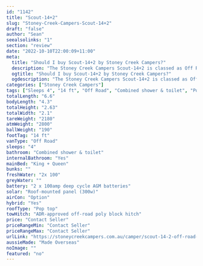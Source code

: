 ```yaml
---
id: "1142"
title: "Scout-14+2"
slug: "Stoney-Creek-Campers-Scout-14+2"
draft: "false"
author: "Sean"
seealsolinks: "1"
section: "review"
date: "2022-10-10T22:00:09+11:00"
meta:
  title: "Should I buy Scout-14+2 by Stoney Creek Campers?"
  description: "The Stoney Creek Campers Scout-14+2 is classed as Off Road, and sleeps 4 people. It is Made Overseas and comes in at 14 ft. It generally has Combined shower & toilet."
  ogtitle: "Should I buy Scout-14+2 by Stoney Creek Campers?"
  ogdescription: "The Stoney Creek Campers Scout-14+2 is classed as Off Road, and sleeps 4 people. It is Made Overseas and comes in at 14 ft. It generally has Combined shower & toilet."
categories: ["Stoney Creek Campers"]
tags: ["Sleeps 4", "14 ft", "Off Road", "Combined shower & toilet", "Pop top", "Price Unknown", "Made Overseas"]
totalLength: "6.6"
bodyLength: "4.3"
totalHeight: "2.63"
totalWidth: "2.1"
tareWeight: "2180"
atmWeight: "2800"
ballWeight: "190"
footTag: "14 ft"
vanType: "Off Road"
sleeps: "4"
bathroom: "Combined shower & toilet"
internalBathroom: "Yes"
mainBed: "King + Queen"
bunks: ""
freshWater: "2x 100"
greyWater: ""
battery: "2 x 100amp deep cycle AGM batteries"
solar: "Roof-mounted panel (300w)"
airCon: "Option"
hybrid: "Yes"
roofType: "Pop top"
towHitch: "ADR-approved off-road poly block hitch"
price: "Contact Seller"
priceRangeMin: "Contact Seller"
priceRangeMax: "Contact Seller"
urlLink: "https://stoneycreekcampers.com.au/camper/scout-14-2-off-road-hybrid-caravan/"
aussieMade: "Made Overseas"
noImage: ""
featured: "no"
---
```

